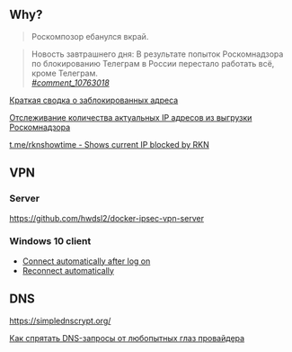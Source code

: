 ## Why?

> Роскомпозор ебанулся вкрай.

> Новость завтрашнего дня: В результате попыток Роскомнадзора по блокированию Телеграм в России перестало работать всё, кроме Телеграм.<br/>
> *[#comment_10763018](https://habrahabr.ru/post/353822/#comment_10763018)*

[Краткая сводка о заблокированных адреса](https://habrahabr.ru/post/353822/)

[Отслеживание количества актуальных IP адресов из выгрузки Роскомнадзора](https://usher2.club/)

[t.me/rknshowtime - Shows current IP blocked by RKN](https://t.me/rknshowtime)

## VPN

### Server

https://github.com/hwdsl2/docker-ipsec-vpn-server

### Windows 10 client

- [Connect automatically after log on](https://answers.microsoft.com/en-us/insider/forum/insider_wintp-insider_web-insiderplat_pc/can-i-set-my-vpn-conection-to-connect/c6a1e7f2-9cee-42ec-9f98-7fcf2b3a3a42)
- [Reconnect automatically](https://rushtips.com/windows-10-vpn-reconnect-automatically)

## DNS

https://simplednscrypt.org/

[Как спрятать DNS-запросы от любопытных глаз провайдера](https://habrahabr.ru/post/353878/)
